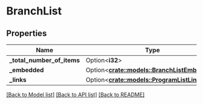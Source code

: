 # BranchList

## Properties

Name | Type | Description | Notes
------------ | ------------- | ------------- | -------------
**_total_number_of_items** | Option<**i32**> |  | [optional]
**_embedded** | Option<[**crate::models::BranchListEmbedded**](branchList__embedded.md)> |  | [optional]
**_links** | Option<[**crate::models::ProgramListLinks**](programList__links.md)> |  | [optional]

[[Back to Model list]](../README.md#documentation-for-models) [[Back to API list]](../README.md#documentation-for-api-endpoints) [[Back to README]](../README.md)


